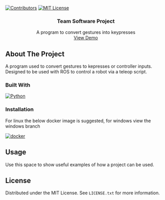 <a name="readme-top"></a>

[![Contributors][contributors-shield]][contributors-url]
[![MIT License][license-shield]][license-url]

  <h3 align="center">Team Software Project</h3>

  <p align="center">
    A program to convert gestures into keypresses
    <br />
    <a href="https://youtu.be/sMdeBvYmKsk?si=4Sz1jXiuWLt7q8oO">View Demo</a>
  </p>
</div>



<!-- ABOUT THE PROJECT -->
## About The Project

A program used to convert gestures to kepresses or controller inputs. Designed to be used with ROS to control a robot via a teleop script.



### Built With

[![Python][Python]][Python-url]


### Installation

For linux the below docker image is suggested, for windows view the windows branch

[![docker][docker]][docker-url]



<!-- USAGE EXAMPLES -->
## Usage

Use this space to show useful examples of how a project can be used. 



<!-- LICENSE -->
## License

Distributed under the MIT License. See `LICENSE.txt` for more information.




<!-- MARKDOWN LINKS & IMAGES -->
<!-- https://www.markdownguide.org/basic-syntax/#reference-style-links -->
[contributors-shield]: https://img.shields.io/badge/Contributors-5-blue?style=for-the-badge
[contributors-url]: https://github.com/max-hill-4/sentiment-tweet-analysis/graphs/contributors


[license-shield]: https://img.shields.io/github/license/othneildrew/Best-README-Template.svg?style=for-the-badge
[license-url]: https://github.com/

[Python]: https://img.shields.io/badge/Python-3776AB?style=for-the-badge&logo=python&logoColor=white
[Python-url]: https://www.python.org/

[docker]: https://img.shields.io/badge/docker-blue?style=flat-square&logo=docker&logoColor=white&logo
[docker-url]: https://hub.docker.com/r/bahtes/gestures-to-keypress
